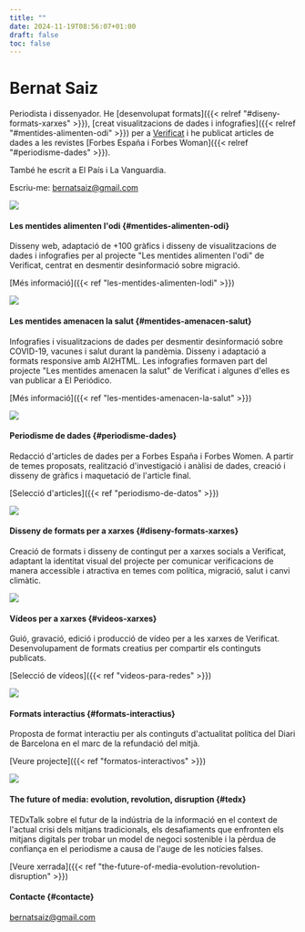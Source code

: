 ```yaml
---
title: ""
date: 2024-11-19T08:56:07+01:00
draft: false
toc: false
---
```


# Bernat Saiz

Periodista i dissenyador. He [desenvolupat formats]({{< relref "#diseny-formats-xarxes" >}}), [creat visualitzacions de dades i infografies]({{< relref "#mentides-alimenten-odi" >}}) per a [Verificat](https://www.verificat.cat/) i he publicat articles de dades a les revistes [Forbes España i Forbes Woman]({{< relref "#periodisme-dades" >}}).

També he escrit a El País i La Vanguardia.

Escriu-me: [bernatsaiz@gmail.com](mailto:bernatsaiz@gmail.com)

![](/portfolio/les-mentides-alimenten-lodi/images/1.png)

#### Les mentides alimenten l'odi {#mentides-alimenten-odi}

Disseny web, adaptació de +100 gràfics i disseny de visualitzacions de dades i infografies per al projecte "Les mentides alimenten l'odi" de Verificat, centrat en desmentir desinformació sobre migració.

[Més informació]({{< ref "les-mentides-alimenten-lodi" >}})

![](/portfolio/les-mentides-amenacen-la-salut/images/1.png)

#### Les mentides amenacen la salut {#mentides-amenacen-salut}

Infografies i visualitzacions de dades per desmentir desinformació sobre COVID-19, vacunes i salut durant la pandèmia. Disseny i adaptació a formats responsive amb AI2HTML. Les infografies formaven part del projecte "Les mentides amenacen la salut" de Verificat i algunes d'elles es van publicar a El Periódico.

[Més informació]({{< ref "les-mentides-amenacen-la-salut" >}})

![](/portfolio/periodismo-de-datos/images/0.png)

#### Periodisme de dades {#periodisme-dades}

Redacció d'articles de dades per a Forbes España i Forbes Women. A partir de temes proposats, realització d'investigació i anàlisi de dades, creació i disseny de gràfics i maquetació de l'article final.

[Selecció d'articles]({{< ref "periodismo-de-datos" >}})

![](/portfolio/diseño-de-formatos-para-redes/images/1.png)

#### Disseny de formats per a xarxes {#diseny-formats-xarxes}

Creació de formats i disseny de contingut per a xarxes socials a Verificat, adaptant la identitat visual del projecte per comunicar verificacions de manera accessible i atractiva en temes com política, migració, salut i canvi climàtic.

![](/portfolio/videos-para-redes/images/0.png)

#### Vídeos per a xarxes {#videos-xarxes}

Guió, gravació, edició i producció de vídeo per a les xarxes de Verificat. Desenvolupament de formats creatius per compartir els continguts publicats.

[Selecció de vídeos]({{< ref "videos-para-redes" >}})

![](/portfolio/formatos-interactivos/images/0.png)

#### Formats interactius {#formats-interactius}

Proposta de format interactiu per als continguts d'actualitat política del Diari de Barcelona en el marc de la refundació del mitjà.

[Veure projecte]({{< ref "formatos-interactivos" >}})

![](/portfolio/the-future-of-media-evolution-revolution-disruption/images/1.png)

#### The future of media: evolution, revolution, disruption {#tedx}

TEDxTalk sobre el futur de la indústria de la informació en el context de l'actual crisi dels mitjans tradicionals, els desafiaments que enfronten els mitjans digitals per trobar un model de negoci sostenible i la pèrdua de confiança en el periodisme a causa de l'auge de les notícies falses.

[Veure xerrada]({{< ref "the-future-of-media-evolution-revolution-disruption" >}})

#### Contacte {#contacte}

[bernatsaiz@gmail.com](mailto:bernatsaiz@gmail.com)
